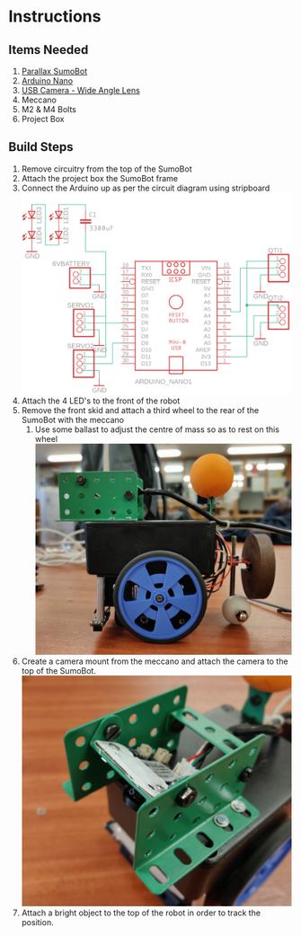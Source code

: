 # Instructions
## Items Needed
1. [Parallax SumoBot](https://www.parallax.com/product/27402)
1. [Arduino Nano](https://store.arduino.cc/arduino-nano)
1. [USB Camera - Wide Angle Lens](https://www.amazon.co.uk/ELP-Support-Security-Conference-megapixel/dp/B01C2PIB56/ref=sr_1_8?keywords=elp+usb+camera&qid=1558566784&s=gateway&sr=8-8)
1. Meccano
1. M2 & M4 Bolts
1. Project Box

## Build Steps
1. Remove circuitry from the top of the SumoBot
1. Attach the project box the SumoBot frame
1. Connect the Arduino up as per the circuit diagram using stripboard
![](Images/ArduinoSch.png)
1. Attach the 4 LED's to the front of the robot
1. Remove the front skid and attach a third wheel to the rear of the SumoBot with the meccano
    1. Use some ballast to adjust the centre of mass so as to rest on this wheel
    ![](Images/WilliamSide.jpg)
1. Create a camera mount from the meccano and attach the camera to the top of the SumoBot.
![](Images/Camera_Mount.jpg)
1. Attach a bright object to the top of the robot in order to track the position.
